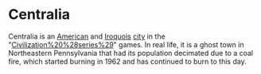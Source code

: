 # Centralia

Centralia is an [American](American) and [Iroquois](Iroquois) [city](city) in the "[Civilization%20%28series%29](Civilization)" games. In real life, it is a ghost town in Northeastern Pennsylvania that had its population decimated due to a coal fire, which started burning in 1962 and has continued to burn to this day.